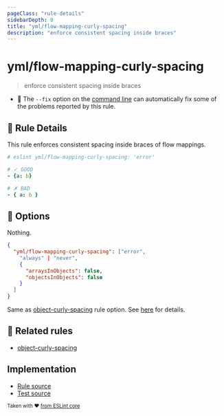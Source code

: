 ```yaml
---
pageClass: "rule-details"
sidebarDepth: 0
title: "yml/flow-mapping-curly-spacing"
description: "enforce consistent spacing inside braces"
---
```

# yml/flow-mapping-curly-spacing

> enforce consistent spacing inside braces

- :wrench: The `--fix` option on the [command line](https://eslint.org/docs/user-guide/command-line-interface#fixing-problems) can automatically fix some of the problems reported by this rule.

## :book: Rule Details

This rule enforces consistent spacing inside braces of flow mappings.

<eslint-code-block fix>

```yaml
# eslint yml/flow-mapping-curly-spacing: 'error'

# ✓ GOOD
- {a: b}

# ✗ BAD
- { a: b }
```

</eslint-code-block>

## :wrench: Options

Nothing.

```json
{
  "yml/flow-mapping-curly-spacing": ["error",
    "always" | "never",
    {
      "arraysInObjects": false,
      "objectsInObjects": false
    }
  ]
}
```

Same as [object-curly-spacing] rule option. See [here](https://eslint.org/docs/rules/object-curly-spacing#options) for details. 

## :couple: Related rules

- [object-curly-spacing]

[object-curly-spacing]: https://eslint.org/docs/rules/object-curly-spacing

## Implementation

- [Rule source](https://github.com/ota-meshi/eslint-plugin-yml/blob/master/src/rules/flow-mapping-curly-spacing.ts)
- [Test source](https://github.com/ota-meshi/eslint-plugin-yml/blob/master/tests/src/rules/flow-mapping-curly-spacing.js)

<sup>Taken with ❤️ [from ESLint core](https://eslint.org/docs/rules/object-curly-spacing)</sup>
